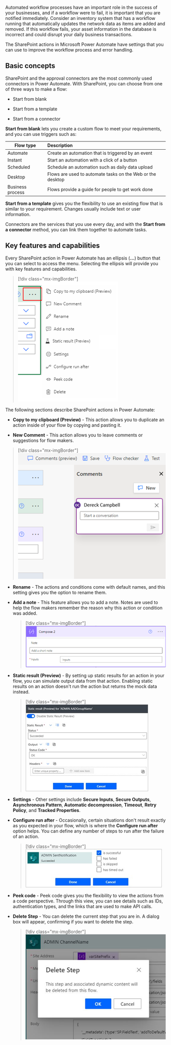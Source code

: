 Automated workflow processes have an important role in the success of your businesses, and if a workflow were to fail, it is important that you are notified immediately. Consider an inventory system that has a workflow running that automatically updates the network data as items are added and removed. If this workflow fails, your asset information in the database is incorrect and could disrupt your daily business transactions.

The SharePoint actions in Microsoft Power Automate have settings that you can use to improve the workflow process and error handling.

## Basic concepts

SharePoint and the approval connectors are the most commonly used connectors in Power Automate. With SharePoint, you can choose from one of three ways to make a flow:

- Start from blank

- Start from a template

- Start from a connector

**Start from blank** lets you create a custom flow to meet your requirements, and you can use triggers such as:

| Flow type  |Description|
|------------|:-------------|
| Automate | Create an automation that is triggered by an event  |
| Instant | Start an automation with a click of a button|
| Scheduled |Schedule an automation such as daily data upload|
| Desktop | Flows are used to automate tasks on the Web or the desktop|
| Business process | Flows provide a guide for people to get work done |


**Start from a template** gives you the flexibility to use an existing flow that is similar to your requirement. Changes usually include text or user information.

Connectors are the services that you use every day, and with the **Start from a connector** method, you can link them together to automate tasks.

## Key features and capabilities

Every SharePoint action in Power Automate has an ellipsis (**...**) button that you can select to access the menu. Selecting the ellipsis will provide you with key features and capabilities.

> [!div class="mx-imgBorder"]
> [![Screenshot of the ellipsis buttons next to SharePoint actions.](../media/menu.png)](../media/menu.png)

The following sections describe SharePoint actions in Power Automate:

- **Copy to my clipboard (Preview)** - This action allows you to duplicate an action inside of your flow by copying and pasting it.

- **New Comment** - This action allows you to leave comments or suggestions for flow makers.

> [!div class="mx-imgBorder"]
> [![Screenshot of the new comment action.](../media/new-comments.png)](../media/new-comments.png)

- **Rename** - The actions and conditions come with default names, and this setting gives you the option to rename them.

- **Add a note** - This feature allows you to add a note. Notes are used to help the flow makers remember the reason why this action or condition was added.

   > [!div class="mx-imgBorder"]
   > [![Screenshot of a comment box in an action.](../media/note.png)](../media/note.png#lightbox)

- **Static result (Preview)** - By setting up static results for an action in your flow, you can simulate output data from that action. Enabling static results on an action doesn't run the action but returns the mock data instead.

   > [!div class="mx-imgBorder"]
   > [![Screenshot of the Static result (Preview) dialog box.](../media/static-results.jpg)](../media/static-results.jpg#lightbox)

- **Settings** - Other settings include **Secure Inputs**, **Secure Outputs**, **Asynchronous Pattern**, **Automatic decompression**, **Timeout**, **Retry Policy**, and **Tracked Properties**.

- **Configure run after** - Occasionally, certain situations don't result exactly as you expected in your flow, which is where the **Configure run after** option helps. You can define any number of steps to run after the failure of an action.

   > [!div class="mx-imgBorder"]
   > [![Screenshot of Configure run after with "is successful" selected.](../media/configure-run-after.jpg)](../media/configure-run-after.jpg#lightbox)

- **Peek code** - Peek code gives you the flexibility to view the actions from a code perspective. Through this view, you can see details such as IDs, authentication types, and the links that are used to make API calls.

- **Delete Step** - You can delete the current step that you are in. A dialog box will appear, confirming if you want to delete the step.

   > [!div class="mx-imgBorder"]
   > [![Screenshot of the Delete Step message box.](../media/delete-step.jpg)](../media/delete-step.jpg#lightbox)
